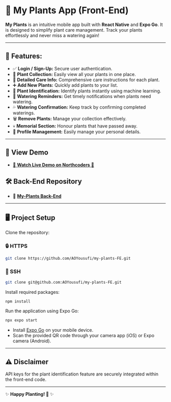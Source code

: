 # 🌿 My Plants App (Front-End)

**My Plants** is an intuitive mobile app built with **React Native** and **Expo Go**. It is designed to simplify plant care management. Track your plants effortlessly and never miss a watering again!

---

## 🚀 Features:

- ✅ **Login / Sign-Up:** Secure user authentication.
- 🌱 **Plant Collection:** Easily view all your plants in one place.
- 📖 **Detailed Care Info:** Comprehensive care instructions for each plant.
- ➕ **Add New Plants:** Quickly add plants to your list.
- 📸 **Plant Identification:** Identify plants instantly using machine learning.
- 🔔 **Watering Reminders:** Get timely notifications when plants need watering.
- 💦 **Watering Confirmation:** Keep track by confirming completed waterings.
- 🗑️ **Remove Plants:** Manage your collection effectively.
- 💀 **Memorial Section:** Honour plants that have passed away.
- 👤 **Profile Management:** Easily manage your personal details.

---

## 🎥 View Demo

- [🌟 **Watch Live Demo on Northcoders** 🌟](https://northcoders.com/project-phase/my-plants-app)

## 🛠️ Back-End Repository

- 🔗 [**My-Plants Back-End**](https://github.com/AOYousufi/my-plants-BE)

---

## 🖥️ Project Setup

Clone the repository:

### 🔒 HTTPS

```bash
git clone https://github.com/AOYousufi/my-plants-FE.git
```

### 🔑 SSH

```bash
git clone git@github.com:AOYousufi/my-plants-FE.git
```

Install required packages:

```bash
npm install
```

Run the application using Expo Go:

```bash
npx expo start
```

- Install [Expo Go](https://expo.dev/client) on your mobile device.
- Scan the provided QR code through your camera app (iOS) or Expo camera (Android).

---

## ⚠️ Disclaimer

API keys for the plant identification feature are securely integrated within the front-end code.

---

✨ **Happy Planting! 🌱** ✨

